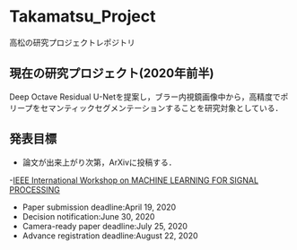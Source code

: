 # Takamatsu_Project
高松の研究プロジェクトレポジトリ

## 現在の研究プロジェクト(2020年前半)
Deep Octave Residual U-Netを提案し，ブラー内視鏡画像中から，高精度でポリープをセマンティックセグメンテーションすることを研究対象としている．

## 発表目標
- 論文が出来上がり次第，ArXivに投稿する．

-[IEEE International Workshop on MACHINE LEARNING FOR SIGNAL PROCESSING](https://ieeemlsp.cc/)
- Paper submission deadline:April 19, 2020
- Decision notification:June 30, 2020
- Camera-ready paper deadline:July 25, 2020
- Advance registration deadline:August 22, 2020
